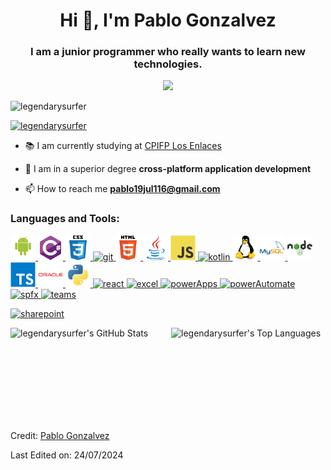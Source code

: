 <h1 align="center">Hi 👋, I'm Pablo Gonzalvez</h1>

<h3 align="center">I am a junior programmer who really wants to learn new technologies.</h3>
<!-- CABEZERA -->
<p align="center">
  <img src="https://miro.medium.com/max/2048/1*OohqW5DGh9CQS4hLY5FXzA.png" height="230"/>
</p>

<p align="left"> <img src="https://komarev.com/ghpvc/?username=legendarysurfer&label=Profile%20views&color=0e75b6&style=flat" alt="legendarysurfer" /> </p>

<p align="left"> <a href="https://github.com/ryo-ma/github-profile-trophy"><img src="https://github-profile-trophy.vercel.app/?username=legendarysurfer" alt="legendarysurfer" /></a> </p>

<!-- BREVE DESCRIPCION -->
- 📚 I am currently studying at [CPIFP Los Enlaces](https://cpilosenlaces.com/)

- 🌱 I am in a superior degree **cross-platform application development**

- 📫 How to reach me **pablo19jul116@gmail.com**

<!-- LENGUAJES Y HERRAMIENTAS -->
<h3 align="left">Languages and Tools:</h3>
<p align="left"> 
  <a href="https://developer.android.com" target="_blank" rel="noreferrer"> <img src="https://raw.githubusercontent.com/devicons/devicon/master/icons/android/android-original-wordmark.svg" alt="android" width="40" height="40"/> </a> 
  <a href="https://www.w3schools.com/cs/" target="_blank" rel="noreferrer"> <img src="https://raw.githubusercontent.com/devicons/devicon/master/icons/csharp/csharp-original.svg" alt="csharp" width="40" height="40"/> </a> 
  <a href="https://www.w3schools.com/css/" target="_blank" rel="noreferrer"> <img src="https://raw.githubusercontent.com/devicons/devicon/master/icons/css3/css3-original-wordmark.svg" alt="css3" width="40" height="40"/> </a> 
  <a href="https://git-scm.com/" target="_blank" rel="noreferrer"> <img src="https://www.vectorlogo.zone/logos/git-scm/git-scm-icon.svg" alt="git" width="40" height="40"/> </a> <a href="https://www.w3.org/html/" target="_blank" rel="noreferrer"> <img       
     src="https://raw.githubusercontent.com/devicons/devicon/master/icons/html5/html5-original-wordmark.svg" alt="html5" width="40" height="40"/> </a> 
  <a href="https://www.java.com" target="_blank" rel="noreferrer"> <img src="https://raw.githubusercontent.com/devicons/devicon/master/icons/java/java-original.svg" alt="java" width="40" height="40"/> </a> 
  <a href="https://developer.mozilla.org/en-US/docs/Web/JavaScript" target="_blank" rel="noreferrer"> <img src="https://raw.githubusercontent.com/devicons/devicon/master/icons/javascript/javascript-original.svg" alt="javascript" width="40" height="40"/> </a> 
  <a href="https://kotlinlang.org" target="_blank" rel="noreferrer"> <img src="https://www.vectorlogo.zone/logos/kotlinlang/kotlinlang-icon.svg" alt="kotlin" width="40" height="40"/> </a> 
  <a href="https://www.linux.org/" target="_blank" rel="noreferrer"> <img src="https://raw.githubusercontent.com/devicons/devicon/master/icons/linux/linux-original.svg" alt="linux" width="40" height="40"/> </a> 
  <a href="https://www.mysql.com/" target="_blank" rel="noreferrer"> <img src="https://raw.githubusercontent.com/devicons/devicon/master/icons/mysql/mysql-original-wordmark.svg" alt="mysql" width="40" height="40"/> </a> 
  <a href="https://nodejs.org" target="_blank" rel="noreferrer"> <img src="https://raw.githubusercontent.com/devicons/devicon/master/icons/nodejs/nodejs-original-wordmark.svg" alt="nodejs" width="40" height="40"/> </a> 
  <a href="https://www.typescriptlang.org" target="_blank" rel="noreferrer"> <img src="https://raw.githubusercontent.com/devicons/devicon/master/icons/typescript/typescript-original.svg" alt="typescript" width="40" height="40"/> </a>
  <a href="https://www.oracle.com/" target="_blank" rel="noreferrer"> <img src="https://raw.githubusercontent.com/devicons/devicon/master/icons/oracle/oracle-original.svg" alt="oracle" width="40" height="40"/> </a> 
  <a href="https://www.python.org" target="_blank" rel="noreferrer"> <img src="https://raw.githubusercontent.com/devicons/devicon/master/icons/python/python-original.svg" alt="python" width="40" height="40"/> </a> 
  <a href="https://es.react.dev/" target="_blank" rel="noreferrer"> <img src="https://github.com/user-attachments/assets/1c94a303-fda2-4a23-a11f-8706452decd4" alt="react" width="40" height="40"/> </a> 
  <a href="https://www.microsoft.com/es-es/microsoft-365/excel" target="_blank" rel="noreferrer"> <img src="https://github.com/user-attachments/assets/2813f7b2-de6b-45e4-a5e6-9f740e359fa2" alt="excel" width="40" height="40"/> </a> 
  <a href="https://make.powerapps.com/" target="_blank" rel="noreferrer"> <img src="https://github.com/user-attachments/assets/03272a69-afc0-41db-98c0-1eaae297958c" alt="powerApps" width="40" height="40"/> </a>
  <a href="https://make.powerautomate.com/" target="_blank" rel="noreferrer"> <img src="https://github.com/user-attachments/assets/88606992-e0cd-4b98-be30-dfe973ab5ceb" alt="powerAutomate" width="40" height="40"/> </a>
  <a href="https://learn.microsoft.com/es-es/sharepoint/dev/spfx/set-up-your-development-environment" target="_blank" rel="noreferrer"> <img src="https://github.com/user-attachments/assets/40831449-4b25-410a-a22f-160697c32ef8" alt="spfx" width="40" height="40"/>
  <a href="https://www.microsoft.com/es-es/microsoft-teams/log-in" target="_blank" rel="noreferrer"> <img src="https://github.com/user-attachments/assets/a4679715-18a4-4d88-ac12-c934d24aa7d1" alt="teams" width="40" height="40"/> 

  </a> 
   
<a href="https://www.microsoft.com/es-es/microsoft-365/sharepoint/collaboration" target="_blank" rel="noreferrer"> <img src="https://github.com/user-attachments/assets/6addc739-fb1a-48cd-a251-a7fecb00ad45" alt="sharepoint" width="40" height="40"/> </a>
</p>
  
<!-- STATS Y LENGUAJES MAS USADOS -->
<div style="display: flex; justify-content: space-between; max-width: 800px;">
  <img style="height: 150px; width: 49%;" src="https://github-readme-stats.vercel.app/api?username=legendarysurfer&theme=gotham&count_private=true&show_icons=true&include_all_commits=true" alt="legendarysurfer's GitHub Stats"/>
  <img style="height: 150px; width: 49%;" src="https://github-readme-stats.vercel.app/api/top-langs/?username=legendarysurfer&layout=compact&theme=gotham&langs_count=8" alt="legendarysurfer's Top Languages"/>
</div>


Credit: [Pablo Gonzalvez](https://github.com/LegendarySurfer)

Last Edited on: 24/07/2024
